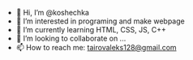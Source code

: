 - 👋 Hi, I’m @koshechka
- 👀 I’m interested in programing and make webpage
- 🌱 I’m currently learning HTML, CSS, JS, C++
- 💞️ I’m looking to collaborate on ...
- 📫 How to reach me: tairovaleks128@gmail.com

<!---
saha699/saha699 is a ✨ special ✨ repository because its `README.md` (this file) appears on your GitHub profile.
You can click the Preview link to take a look at your changes.
--->
